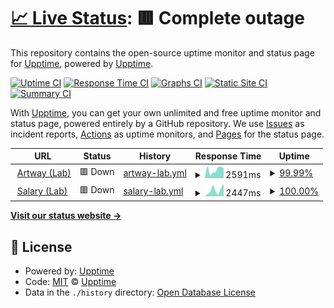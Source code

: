 # [📈 Live Status](https://demo.upptime.js.org): <!--live status--> **🟥 Complete outage**

This repository contains the open-source uptime monitor and status page for [Upptime](https://upptime.js.org), powered by [Upptime](https://github.com/upptime/upptime).

[![Uptime CI](https://github.com/AlexGeniusMan/upptime/workflows/Uptime%20CI/badge.svg)](https://github.com/AlexGeniusMan/upptime/actions?query=workflow%3A%22Uptime+CI%22)
[![Response Time CI](https://github.com/AlexGeniusMan/upptime/workflows/Response%20Time%20CI/badge.svg)](https://github.com/AlexGeniusMan/upptime/actions?query=workflow%3A%22Response+Time+CI%22)
[![Graphs CI](https://github.com/AlexGeniusMan/upptime/workflows/Graphs%20CI/badge.svg)](https://github.com/AlexGeniusMan/upptime/actions?query=workflow%3A%22Graphs+CI%22)
[![Static Site CI](https://github.com/AlexGeniusMan/upptime/workflows/Static%20Site%20CI/badge.svg)](https://github.com/AlexGeniusMan/upptime/actions?query=workflow%3A%22Static+Site+CI%22)
[![Summary CI](https://github.com/AlexGeniusMan/upptime/workflows/Summary%20CI/badge.svg)](https://github.com/AlexGeniusMan/upptime/actions?query=workflow%3A%22Summary+CI%22)

With [Upptime](https://upptime.js.org), you can get your own unlimited and free uptime monitor and status page, powered entirely by a GitHub repository. We use [Issues](https://github.com/upptime/upptime/issues) as incident reports, [Actions](https://github.com/AlexGeniusMan/upptime/actions) as uptime monitors, and [Pages](https://demo.upptime.js.org) for the status page.

<!--start: status pages-->
<!-- This summary is generated by Upptime (https://github.com/upptime/upptime) -->
<!-- Do not edit this manually, your changes will be overwritten -->
<!-- prettier-ignore -->
| URL | Status | History | Response Time | Uptime |
| --- | ------ | ------- | ------------- | ------ |
| <img alt="" src="https://favicons.githubusercontent.com/artway.rtuitlab.dev" height="13"> [Artway (Lab)](https://artway.rtuitlab.dev/) | 🟥 Down | [artway-lab.yml](https://github.com/AlexGeniusMan/upptime/commits/HEAD/history/artway-lab.yml) | <details><summary><img alt="Response time graph" src="./graphs/artway-lab/response-time-week.png" height="20"> 2591ms</summary><br><a href="https://demo.upptime.js.org/history/artway-lab"><img alt="Response time 1114" src="https://img.shields.io/endpoint?url=https%3A%2F%2Fraw.githubusercontent.com%2FAlexGeniusMan%2Fupptime%2FHEAD%2Fapi%2Fartway-lab%2Fresponse-time.json"></a><br><a href="https://demo.upptime.js.org/history/artway-lab"><img alt="24-hour response time 3124" src="https://img.shields.io/endpoint?url=https%3A%2F%2Fraw.githubusercontent.com%2FAlexGeniusMan%2Fupptime%2FHEAD%2Fapi%2Fartway-lab%2Fresponse-time-day.json"></a><br><a href="https://demo.upptime.js.org/history/artway-lab"><img alt="7-day response time 2591" src="https://img.shields.io/endpoint?url=https%3A%2F%2Fraw.githubusercontent.com%2FAlexGeniusMan%2Fupptime%2FHEAD%2Fapi%2Fartway-lab%2Fresponse-time-week.json"></a><br><a href="https://demo.upptime.js.org/history/artway-lab"><img alt="30-day response time 1297" src="https://img.shields.io/endpoint?url=https%3A%2F%2Fraw.githubusercontent.com%2FAlexGeniusMan%2Fupptime%2FHEAD%2Fapi%2Fartway-lab%2Fresponse-time-month.json"></a><br><a href="https://demo.upptime.js.org/history/artway-lab"><img alt="1-year response time 1114" src="https://img.shields.io/endpoint?url=https%3A%2F%2Fraw.githubusercontent.com%2FAlexGeniusMan%2Fupptime%2FHEAD%2Fapi%2Fartway-lab%2Fresponse-time-year.json"></a></details> | <details><summary><a href="https://demo.upptime.js.org/history/artway-lab">99.99%</a></summary><a href="https://demo.upptime.js.org/history/artway-lab"><img alt="All-time uptime 83.61%" src="https://img.shields.io/endpoint?url=https%3A%2F%2Fraw.githubusercontent.com%2FAlexGeniusMan%2Fupptime%2FHEAD%2Fapi%2Fartway-lab%2Fuptime.json"></a><br><a href="https://demo.upptime.js.org/history/artway-lab"><img alt="24-hour uptime 99.96%" src="https://img.shields.io/endpoint?url=https%3A%2F%2Fraw.githubusercontent.com%2FAlexGeniusMan%2Fupptime%2FHEAD%2Fapi%2Fartway-lab%2Fuptime-day.json"></a><br><a href="https://demo.upptime.js.org/history/artway-lab"><img alt="7-day uptime 99.99%" src="https://img.shields.io/endpoint?url=https%3A%2F%2Fraw.githubusercontent.com%2FAlexGeniusMan%2Fupptime%2FHEAD%2Fapi%2Fartway-lab%2Fuptime-week.json"></a><br><a href="https://demo.upptime.js.org/history/artway-lab"><img alt="30-day uptime 100.00%" src="https://img.shields.io/endpoint?url=https%3A%2F%2Fraw.githubusercontent.com%2FAlexGeniusMan%2Fupptime%2FHEAD%2Fapi%2Fartway-lab%2Fuptime-month.json"></a><br><a href="https://demo.upptime.js.org/history/artway-lab"><img alt="1-year uptime 83.61%" src="https://img.shields.io/endpoint?url=https%3A%2F%2Fraw.githubusercontent.com%2FAlexGeniusMan%2Fupptime%2FHEAD%2Fapi%2Fartway-lab%2Fuptime-year.json"></a></details>
| <img alt="" src="https://favicons.githubusercontent.com/salary.rtuitlab.dev" height="13"> [Salary (Lab)](https://salary.rtuitlab.dev/) | 🟥 Down | [salary-lab.yml](https://github.com/AlexGeniusMan/upptime/commits/HEAD/history/salary-lab.yml) | <details><summary><img alt="Response time graph" src="./graphs/salary-lab/response-time-week.png" height="20"> 2447ms</summary><br><a href="https://demo.upptime.js.org/history/salary-lab"><img alt="Response time 1036" src="https://img.shields.io/endpoint?url=https%3A%2F%2Fraw.githubusercontent.com%2FAlexGeniusMan%2Fupptime%2FHEAD%2Fapi%2Fsalary-lab%2Fresponse-time.json"></a><br><a href="https://demo.upptime.js.org/history/salary-lab"><img alt="24-hour response time 4899" src="https://img.shields.io/endpoint?url=https%3A%2F%2Fraw.githubusercontent.com%2FAlexGeniusMan%2Fupptime%2FHEAD%2Fapi%2Fsalary-lab%2Fresponse-time-day.json"></a><br><a href="https://demo.upptime.js.org/history/salary-lab"><img alt="7-day response time 2447" src="https://img.shields.io/endpoint?url=https%3A%2F%2Fraw.githubusercontent.com%2FAlexGeniusMan%2Fupptime%2FHEAD%2Fapi%2Fsalary-lab%2Fresponse-time-week.json"></a><br><a href="https://demo.upptime.js.org/history/salary-lab"><img alt="30-day response time 1330" src="https://img.shields.io/endpoint?url=https%3A%2F%2Fraw.githubusercontent.com%2FAlexGeniusMan%2Fupptime%2FHEAD%2Fapi%2Fsalary-lab%2Fresponse-time-month.json"></a><br><a href="https://demo.upptime.js.org/history/salary-lab"><img alt="1-year response time 1036" src="https://img.shields.io/endpoint?url=https%3A%2F%2Fraw.githubusercontent.com%2FAlexGeniusMan%2Fupptime%2FHEAD%2Fapi%2Fsalary-lab%2Fresponse-time-year.json"></a></details> | <details><summary><a href="https://demo.upptime.js.org/history/salary-lab">100.00%</a></summary><a href="https://demo.upptime.js.org/history/salary-lab"><img alt="All-time uptime 99.76%" src="https://img.shields.io/endpoint?url=https%3A%2F%2Fraw.githubusercontent.com%2FAlexGeniusMan%2Fupptime%2FHEAD%2Fapi%2Fsalary-lab%2Fuptime.json"></a><br><a href="https://demo.upptime.js.org/history/salary-lab"><img alt="24-hour uptime 99.99%" src="https://img.shields.io/endpoint?url=https%3A%2F%2Fraw.githubusercontent.com%2FAlexGeniusMan%2Fupptime%2FHEAD%2Fapi%2Fsalary-lab%2Fuptime-day.json"></a><br><a href="https://demo.upptime.js.org/history/salary-lab"><img alt="7-day uptime 100.00%" src="https://img.shields.io/endpoint?url=https%3A%2F%2Fraw.githubusercontent.com%2FAlexGeniusMan%2Fupptime%2FHEAD%2Fapi%2Fsalary-lab%2Fuptime-week.json"></a><br><a href="https://demo.upptime.js.org/history/salary-lab"><img alt="30-day uptime 100.00%" src="https://img.shields.io/endpoint?url=https%3A%2F%2Fraw.githubusercontent.com%2FAlexGeniusMan%2Fupptime%2FHEAD%2Fapi%2Fsalary-lab%2Fuptime-month.json"></a><br><a href="https://demo.upptime.js.org/history/salary-lab"><img alt="1-year uptime 99.76%" src="https://img.shields.io/endpoint?url=https%3A%2F%2Fraw.githubusercontent.com%2FAlexGeniusMan%2Fupptime%2FHEAD%2Fapi%2Fsalary-lab%2Fuptime-year.json"></a></details>

<!--end: status pages-->

[**Visit our status website →**](https://demo.upptime.js.org)

## 📄 License

- Powered by: [Upptime](https://github.com/upptime/upptime)
- Code: [MIT](./LICENSE) © [Upptime](https://upptime.js.org)
- Data in the `./history` directory: [Open Database License](https://opendatacommons.org/licenses/odbl/1-0/)
